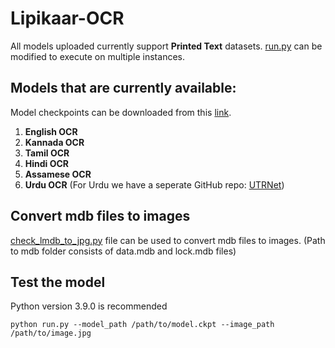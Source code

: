 # Lipikaar-OCR

All models uploaded currently support **Printed Text** datasets. [run.py](run.py) can be modified to execute on multiple instances.

## Models that are currently available:
Model checkpoints can be downloaded from this [link](https://csciitd-my.sharepoint.com/:f:/g/personal/agarai_cstaff_iitd_ac_in/EpB6Cr98expDnB78qsdb4WEBTF1-MzKDqZvc-ARkaug9Wg?e=ADBnhb).</br>
1. **English OCR**
2. **Kannada OCR**</br>
3. **Tamil OCR**</br>
4. **Hindi OCR**</br>
5. **Assamese OCR**</br>
6. **Urdu OCR** (For Urdu we have a seperate GitHub repo: [UTRNet](https://github.com/abdur75648/UTRNet-High-Resolution-Urdu-Text-Recognition))</br>
      
## Convert mdb files to images
[check_lmdb_to_jpg.py](check_lmdb_to_jpg.py) file can be used to convert mdb files to images. (Path to mdb folder consists of data.mdb and lock.mdb files)

## Test the model
Python version 3.9.0 is recommended
```
python run.py --model_path /path/to/model.ckpt --image_path /path/to/image.jpg
```

